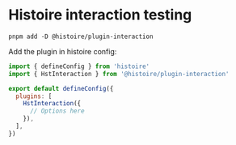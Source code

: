 # Histoire interaction testing

```
pnpm add -D @histoire/plugin-interaction
```


Add the plugin in histoire config:

```js
import { defineConfig } from 'histoire'
import { HstInteraction } from '@histoire/plugin-interaction'

export default defineConfig({
  plugins: [
    HstInteraction({
      // Options here
    }),
  ],
})
```
